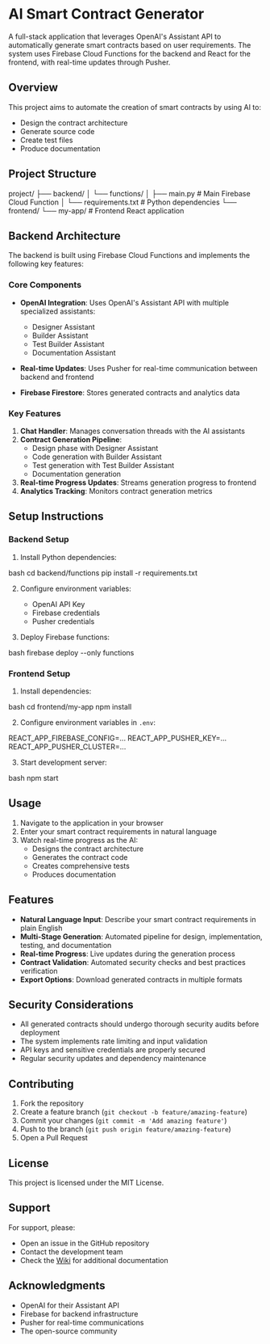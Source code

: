# AI Smart Contract Generator

A full-stack application that leverages OpenAI's Assistant API to automatically generate smart contracts based on user requirements. The system uses Firebase Cloud Functions for the backend and React for the frontend, with real-time updates through Pusher.

## Overview

This project aims to automate the creation of smart contracts by using AI to:
- Design the contract architecture
- Generate source code
- Create test files
- Produce documentation

## Project Structure

project/
├── backend/
│ └── functions/
│ ├── main.py # Main Firebase Cloud Function
│ └── requirements.txt # Python dependencies
└── frontend/
└── my-app/ # Frontend React application


## Backend Architecture

The backend is built using Firebase Cloud Functions and implements the following key features:

### Core Components

- **OpenAI Integration**: Uses OpenAI's Assistant API with multiple specialized assistants:
  - Designer Assistant 
  - Builder Assistant 
  - Test Builder Assistant 
  - Documentation Assistant 

- **Real-time Updates**: Uses Pusher for real-time communication between backend and frontend
- **Firebase Firestore**: Stores generated contracts and analytics data

### Key Features

1. **Chat Handler**: Manages conversation threads with the AI assistants
2. **Contract Generation Pipeline**:
   - Design phase with Designer Assistant
   - Code generation with Builder Assistant
   - Test generation with Test Builder Assistant
   - Documentation generation
3. **Real-time Progress Updates**: Streams generation progress to frontend
4. **Analytics Tracking**: Monitors contract generation metrics

## Setup Instructions

### Backend Setup

1. Install Python dependencies:

bash
cd backend/functions
pip install -r requirements.txt

2. Configure environment variables:
   - OpenAI API Key
   - Firebase credentials
   - Pusher credentials

3. Deploy Firebase functions:

bash
firebase deploy --only functions

### Frontend Setup

1. Install dependencies:

bash
cd frontend/my-app
npm install


2. Configure environment variables in `.env`:

REACT_APP_FIREBASE_CONFIG=...
REACT_APP_PUSHER_KEY=...
REACT_APP_PUSHER_CLUSTER=...


3. Start development server:

bash
npm start

## Usage

1. Navigate to the application in your browser
2. Enter your smart contract requirements in natural language
3. Watch real-time progress as the AI:
   - Designs the contract architecture
   - Generates the contract code
   - Creates comprehensive tests
   - Produces documentation

## Features

- **Natural Language Input**: Describe your smart contract requirements in plain English
- **Multi-Stage Generation**: Automated pipeline for design, implementation, testing, and documentation
- **Real-time Progress**: Live updates during the generation process
- **Contract Validation**: Automated security checks and best practices verification
- **Export Options**: Download generated contracts in multiple formats

## Security Considerations

- All generated contracts should undergo thorough security audits before deployment
- The system implements rate limiting and input validation
- API keys and sensitive credentials are properly secured
- Regular security updates and dependency maintenance

## Contributing

1. Fork the repository
2. Create a feature branch (`git checkout -b feature/amazing-feature`)
3. Commit your changes (`git commit -m 'Add amazing feature'`)
4. Push to the branch (`git push origin feature/amazing-feature`)
5. Open a Pull Request

## License

This project is licensed under the MIT License.

## Support

For support, please:
- Open an issue in the GitHub repository
- Contact the development team
- Check the [Wiki](wiki) for additional documentation

## Acknowledgments

- OpenAI for their Assistant API
- Firebase for backend infrastructure
- Pusher for real-time communications
- The open-source community
